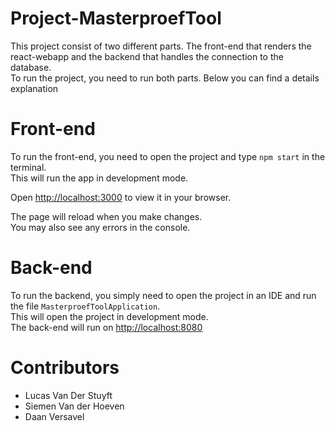 # Project-MasterproefTool
This project consist of two different parts. The front-end that renders the react-webapp and the backend that handles the connection to the database.\
To run the project, you need to run both parts. Below you can find a details explanation

# Front-end 

To run the front-end, you need to open the project and type  `npm start` in the terminal.\
This will run the app in development mode.

Open [http://localhost:3000](http://localhost:3000) to view it in your browser.

The page will reload when you make changes.\
You may also see any errors in the console.

# Back-end

To run the backend, you simply need to open the project in an IDE and run the file `MasterproefToolApplication`.\
This will open the project in development mode.\
The back-end will run on [http://localhost:8080](http://localhost:8080)

# Contributors
- Lucas Van Der Stuyft
- Siemen Van der Hoeven
- Daan Versavel
